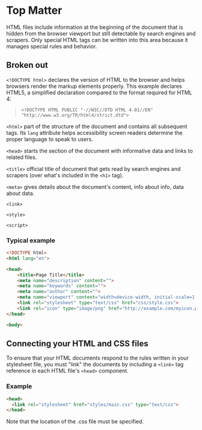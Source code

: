 # Top Matter
HTML files include information at the beginning of the document that is hidden from the browser viewport but still detectable by search engines and scrapers. Only special HTML tags can be written into this area because it manages special rules and behavior.

## Broken out

`<!DOCTYPE html>` declares the version of HTML to the browser and helps browsers render the markup elements properly. This example declares HTML5, a simplified declaration compared to the format required for HTML 4:
>`<!DOCTYPE HTML PUBLIC "-//W3C//DTD HTML 4.01//EN" "http://www.w3.org/TR/html4/strict.dtd">`

`<html>` part of the structure of the document and contains all subsequent tags. Its `lang` attribute helps accessibility screen readers determine the proper language to speak to users.

`<head>` starts the section of the document with informative data and links to related files.

`<title>` official title of document that gets read by search engines and scrapers (over what's included in the `<h1>` tag).

`<meta>` gives details about the document's content, info about info, data about data.

`<link>`

`<style>`

`<script>`

### Typical example
```html
<!DOCTYPE html>
<html lang="en">

<head>
    <title>Page Title</title>
    <meta name="description" content="">
    <meta name="keywords" content="">
    <meta name="author" content="">
    <meta name="viewport" content="width=device-width, initial-scale=1.0">
    <link rel="stylesheet" type="text/css" href="css/style.css">
    <link rel="icon" type="image/png" href="http://example.com/myicon.png">
</head>

<body>
```

## Connecting your HTML and CSS files
To ensure that your HTML documents respond to the rules written in your stylesheet file, you must "link" the documents by including a `<link>` tag reference in each HTML file's `<head>` component.

### Example
```html
<head>
  <link rel="stylesheet" href="styles/main.css" type="text/css">
</head>
```
Note that the location of the .css file must be specified.
